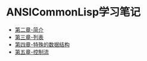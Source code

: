 # ANSICommonLisp学习笔记
- [第二章-简介](./note/chapter2.org)
- [第三章-列表](./note/chapter3.org)
- [第四章-特殊的数据结构](./note/chapter4.org)
- [第五章-控制流](./note/chapter5.org)

